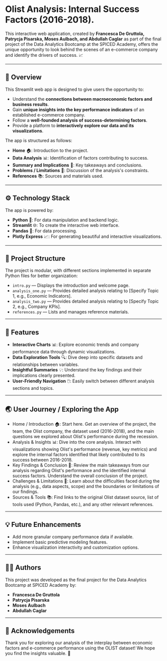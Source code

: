 # Olist Analysis: Internal Success Factors (2016-2018).

This interactive web application, created by **Francesca De Gruttola, Patrycja Pisarska, Moses Aulbach, and Abdullah Caglar** as part of the final project of the Data Analytics Bootcamp at the SPICED Academy, offers the unique opportunity to look behind the scenes of an e-commerce company and identify the drivers of success. 📈

---

## 🌟 **Overview**

This Streamlit web app is designed to give users the opportunity to:

- Understand the **connections between macroeconomic factors and business results**.
- Gain **unique insights into the key performance indicators** of an established e-commerce company.
- Follow a **well-founded analysis of success-determining factors**.
- Provide a platform to **interactively explore our data and its visualizations**.

The app is structured as follows:

- **Home** 🏠: Introduction to the project.
- **Data Analysis** 📊: Identification of factors contributing to success.
- **Summary and Implications** 📝: Key takeaways and conclusions.
- **Problems / Limitations** 🚧: Discussion of the analysis's constraints.
- **References** 📚: Sources and materials used.

---

## ⚙️ **Technology Stack**

The app is powered by:

- **Python** 🐍: For data manipulation and backend logic.
- **Streamlit** 🌐: To create the interactive web interface.
- **Pandas** 🐼: For data processing.
- **Plotly Express** 📈: For generating beautiful and interactive visualizations.

---

## 📂 **Project Structure**

The project is modular, with different sections implemented in separate Python files for better organization:

- `intro.py` — Displays the introduction and welcome page.
- `analysis_one.py` — Provides detailed analysis relating to [Specify Topic 1, e.g., Economic Indicators].
- `analysis_two.py` — Provides detailed analysis relating to [Specify Topic 2, e.g., Company KPIs].
- `references.py` — Lists and manages reference materials.

---

## 🚀 **Features**

- **Interactive Charts** 📊: Explore economic trends and company performance data through dynamic visualizations.
- **Data Exploration Tools** 🔍: Dive deep into specific datasets and relationships between variables.
- **Insightful Summaries** 💡: Understand the key findings and their implications clearly presented.
- **User-Friendly Navigation** 🖱️: Easily switch between different analysis sections and topics.

---

## 🌏 **User Journey / Exploring the App**

- Home / Introduction 🏠: Start here. Get an overview of the project, the team, the Olist company, the dataset used (2016-2018), and the main questions we explored about Olist's performance during the recession.
- Analysis & Insights 📊: Dive into the core analysis. Interact with visualizations showing Olist's performance (revenue, key metrics) and explore the internal factors identified that likely contributed to its success between 2016-2018.
- Key Findings & Conclusion 📝: Review the main takeaways from our analysis regarding Olist's performance and the identified internal success factors. Understand the overall conclusion of the project.
- Challenges & Limitations 🚧: Learn about the difficulties faced during the analysis (e.g., data aspects, scope) and the boundaries or limitations of our findings.
- Sources & Tools 📚: Find links to the original Olist dataset source, list of tools used (Python, Pandas, etc.), and any other relevant references.

---

## 💡 **Future Enhancements**

- Add more granular company performance data if available.
- Implement basic predictive modeling features.
- Enhance visualization interactivity and customization options.

---

## 🧑‍💻 **Authors**

This project was developed as the final project for the Data Analytics Bootcamp at SPICED Academy by:

- **Francesca De Gruttola**
- **Patrycja Pisarska** 
- **Moses Aulbach**
- **Abdullah Caglar**

---

## 🙏 **Acknowledgements**

Thank you for exploring our analysis of the interplay between economic factors and e-commerce performance using the OLIST dataset! We hope you find the insights valuable. 🌟
